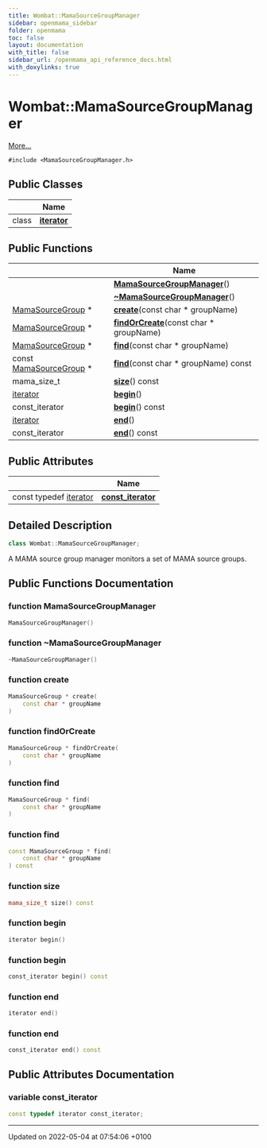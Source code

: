 ```yaml
---
title: Wombat::MamaSourceGroupManager
sidebar: openmama_sidebar
folder: openmama
toc: false
layout: documentation
with_title: false
sidebar_url: /openmama_api_reference_docs.html
with_doxylinks: true
---
```


# Wombat::MamaSourceGroupManager



 [More...](#detailed-description)


`#include <MamaSourceGroupManager.h>`

## Public Classes

|                | Name           |
| -------------- | -------------- |
| class | **[iterator](classWombat_1_1MamaSourceGroupManager_1_1iterator.html)**  |

## Public Functions

|                | Name           |
| -------------- | -------------- |
| | **[MamaSourceGroupManager](classWombat_1_1MamaSourceGroupManager.html#function-mamasourcegroupmanager)**() |
| | **[~MamaSourceGroupManager](classWombat_1_1MamaSourceGroupManager.html#function-~mamasourcegroupmanager)**() |
| [MamaSourceGroup](classWombat_1_1MamaSourceGroup.html) * | **[create](classWombat_1_1MamaSourceGroupManager.html#function-create)**(const char * groupName) |
| [MamaSourceGroup](classWombat_1_1MamaSourceGroup.html) * | **[findOrCreate](classWombat_1_1MamaSourceGroupManager.html#function-findorcreate)**(const char * groupName) |
| [MamaSourceGroup](classWombat_1_1MamaSourceGroup.html) * | **[find](classWombat_1_1MamaSourceGroupManager.html#function-find)**(const char * groupName) |
| const [MamaSourceGroup](classWombat_1_1MamaSourceGroup.html) * | **[find](classWombat_1_1MamaSourceGroupManager.html#function-find)**(const char * groupName) const |
| mama_size_t | **[size](classWombat_1_1MamaSourceGroupManager.html#function-size)**() const |
| [iterator](classWombat_1_1MamaSourceGroupManager_1_1iterator.html) | **[begin](classWombat_1_1MamaSourceGroupManager.html#function-begin)**() |
| const_iterator | **[begin](classWombat_1_1MamaSourceGroupManager.html#function-begin)**() const |
| [iterator](classWombat_1_1MamaSourceGroupManager_1_1iterator.html) | **[end](classWombat_1_1MamaSourceGroupManager.html#function-end)**() |
| const_iterator | **[end](classWombat_1_1MamaSourceGroupManager.html#function-end)**() const |

## Public Attributes

|                | Name           |
| -------------- | -------------- |
| const typedef [iterator](classWombat_1_1MamaSourceGroupManager_1_1iterator.html) | **[const_iterator](classWombat_1_1MamaSourceGroupManager.html#variable-const-iterator)**  |

## Detailed Description

```cpp
class Wombat::MamaSourceGroupManager;
```


A MAMA source group manager monitors a set of MAMA source groups. 

## Public Functions Documentation

### function MamaSourceGroupManager

```cpp
MamaSourceGroupManager()
```


### function ~MamaSourceGroupManager

```cpp
~MamaSourceGroupManager()
```


### function create

```cpp
MamaSourceGroup * create(
    const char * groupName
)
```


### function findOrCreate

```cpp
MamaSourceGroup * findOrCreate(
    const char * groupName
)
```


### function find

```cpp
MamaSourceGroup * find(
    const char * groupName
)
```


### function find

```cpp
const MamaSourceGroup * find(
    const char * groupName
) const
```


### function size

```cpp
mama_size_t size() const
```


### function begin

```cpp
iterator begin()
```


### function begin

```cpp
const_iterator begin() const
```


### function end

```cpp
iterator end()
```


### function end

```cpp
const_iterator end() const
```


## Public Attributes Documentation

### variable const_iterator

```cpp
const typedef iterator const_iterator;
```


-------------------------------

Updated on 2022-05-04 at 07:54:06 +0100